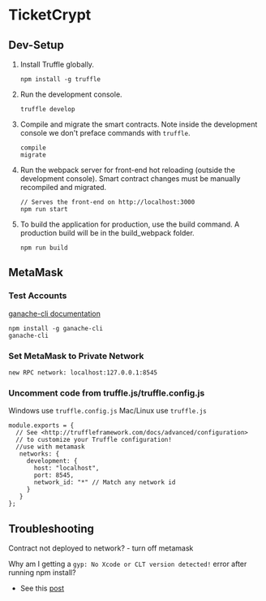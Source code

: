 # TicketCrypt 


## Dev-Setup

1. Install Truffle globally.

    ```
    npm install -g truffle
    ```

2. Run the development console.
	
	```
    truffle develop
    ```

4. Compile and migrate the smart contracts. Note inside the development console we don't preface commands with `truffle`.
    
    ```
    compile
    migrate
    ```

5. Run the webpack server for front-end hot reloading (outside the development console). Smart contract changes must be manually recompiled and migrated.
    
    ```
    // Serves the front-end on http://localhost:3000
    npm run start
    ```

8. To build the application for production, use the build command. A production build will be in the build_webpack folder.
    
    ```
    npm run build
    ```

## MetaMask

### Test Accounts
[ganache-cli documentation](https://github.com/trufflesuite/ganache-cli)

```
npm install -g ganache-cli
ganache-cli
```

### Set MetaMask to Private Network

```
new RPC network: localhost:127.0.0.1:8545
```

### Uncomment code from truffle.js/truffle.config.js

Windows use ```truffle.config.js```
Mac/Linux use ```truffle.js```

```
module.exports = {
  // See <http://truffleframework.com/docs/advanced/configuration>
  // to customize your Truffle configuration!
  //use with metamask
   networks: {
     development: {
       host: "localhost",
       port: 8545,
       network_id: "*" // Match any network id
     }
   }
};
```

## Troubleshooting

Contract not deployed to network? - turn off metamask

Why am I getting a `gyp: No Xcode or CLT version detected!` error after running npm install? 
- See this [post](https://stackoverflow.com/questions/27665426/trying-to-install-bcrypt-into-node-project-node-set-up-issues)
